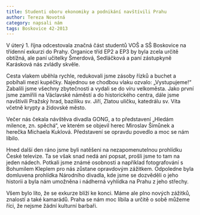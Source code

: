 ```yaml
---
title: Studenti oboru ekonomiky a podnikání navštívili Prahu
author: Tereza Novotná
category: napsali nám
tags: Boskovice 42-2013
---
```


V úterý 1. října odcestovala značná část studentů VOŠ a SŠ Boskovice na třídenní exkurzi do Prahy. Organice tříd EP2 a EP3 by byla zcela určitě obtížná, ale paní učitelky Šmerdová, Sedláčková a paní zástupkyně Karásková nás zvládly skvěle. 

Cesta vlakem uběhla rychle, redukovali jsme zásoby řízků a buchet a pobíhali mezi kupéčky. Najednou se chodbou vlaku ozvalo: „Vystupujeme!“ Zabalili jsme všechny zbytečnosti a vydali se do víru velkoměsta. Jako první jsme zamířili na Václavské náměstí a do historického centra, dále jsme navštívili Pražský hrad, baziliku sv. Jiří, Zlatou uličku, katedrálu sv. Víta včetně krypty a židovské město. 

Večer nás čekala návštěva divadla GONG, a to představení „Hledám milence, zn. spěchá“, ve kterém se objevil herec Miroslav Šimůnek a herečka Michaela Kuklová. Představení se opravdu povedlo a moc se nám líbilo. 

Hned další den ráno jsme byli natěšeni na nezapomenutelnou prohlídku České televize. Ta se však snad nedá ani popsat, prošli jsme to tam na jeden nádech. Potkali jsme známé osobnosti a například fotografování s Bohumilem Kleplem pro nás zůstane opravdovým zážitkem. Odpoledne byla domluvena prohlídka Národního divadla, kde jsme se dozvěděli o jeho historii a byla nám umožněna i nádherná vyhlídka na Prahu z jeho střechy. 

Všem bylo líto, že se exkurze blíží ke konci. Máme ale plno nových zážitků, znalostí a také kamarádů. Praha se nám moc líbila a určitě o sobě můžeme říci, že nejsme žádní kulturní barbaři. 